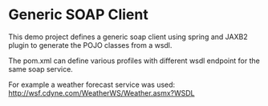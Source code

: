 # Generic SOAP Client

This demo project defines a generic soap client using spring and JAXB2 plugin
to generate the POJO classes from a wsdl.

The pom.xml can define various profiles with different wsdl endpoint for the same
soap service.

For example a weather forecast service was used: http://wsf.cdyne.com/WeatherWS/Weather.asmx?WSDL 